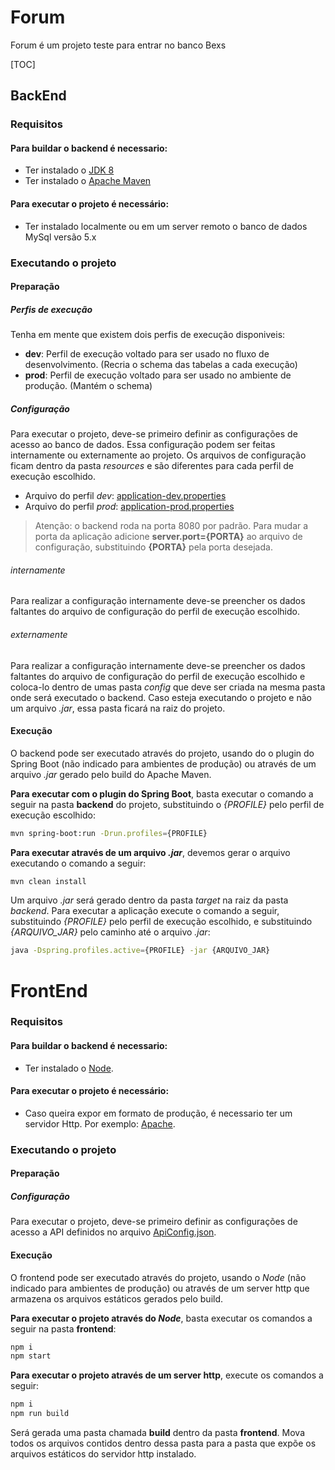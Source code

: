 # Forum

Forum é um projeto teste para entrar no banco Bexs

[TOC]

## BackEnd
### Requisitos
#### Para buildar o backend é necessario:
 - Ter instalado o [JDK 8](https://www.oracle.com/java/technologies/javase/javase-jdk8-downloads.html)
 - Ter instalado o [Apache Maven](https://maven.apache.org/)

#### Para executar o projeto é necessário:
 - Ter instalado localmente ou em um server remoto o banco de dados MySql versão 5.x

### Executando o projeto
#### Preparação
##### Perfis de execução
Tenha em mente que existem dois perfis de execução disponiveis:
 - **dev**: Perfil de execução voltado para ser usado no fluxo de desenvolvimento. (Recria o schema das tabelas a cada execução)
 - **prod**: Perfil de execução voltado para ser usado no ambiente de produção. (Mantém o schema)

##### Configuração
Para executar o projeto, deve-se primeiro definir as configurações de acesso ao banco de dados. 
Essa configuração podem ser feitas internamente ou externamente ao projeto. 
Os arquivos de configuração ficam dentro da pasta *resources* e são diferentes para cada perfil de execução escolhido.
 - Arquivo do perfil *dev*: [application-dev.properties](https://github.com/DanielHGimenez/teste-bexs/blob/master/backend/src/main/resources/application-dev.properties)
 - Arquivo do perfil *prod*: [application-prod.properties](https://github.com/DanielHGimenez/teste-bexs/blob/master/backend/src/main/resources/application-prod.properties)

> Atenção: o backend roda na porta 8080 por padrão. 
> Para mudar a porta da aplicação adicione **server.port={PORTA}** ao arquivo de configuração, 
> substituindo **{PORTA}** pela porta desejada.

###### internamente
Para realizar a configuração internamente deve-se preencher os dados faltantes do arquivo de configuração
do perfil de execução escolhido.

###### externamente
Para realizar a configuração internamente deve-se preencher os dados faltantes do arquivo de configuração
do perfil de execução escolhido e coloca-lo dentro de umas pasta *config* que deve ser criada na mesma 
pasta onde será executado o backend. Caso esteja executando o projeto e não um arquivo *.jar*, essa pasta
ficará na raiz do projeto.

#### Execução
O backend pode ser executado através do projeto, usando do o plugin do Spring Boot (não indicado para ambientes de produção)
ou através de um arquivo *.jar* gerado pelo build do Apache Maven.

**Para executar com o plugin do Spring Boot**, basta executar o comando a seguir na pasta **backend** do projeto, substituindo
o *{PROFILE}* pelo perfil de execução escolhido:
```sh
mvn spring-boot:run -Drun.profiles={PROFILE}
```

**Para executar através de um arquivo *.jar***, devemos gerar o arquivo executando o comando a seguir:
```sh
mvn clean install
```
Um arquivo *.jar* será gerado dentro da pasta *target* na raiz da pasta *backend*. Para executar a aplicação execute o comando a seguir,
substituindo *{PROFILE}* pelo perfil de execução escolhido, e substituindo *{ARQUIVO_JAR}* pelo caminho até o arquivo *.jar*:
```sh
java -Dspring.profiles.active={PROFILE} -jar {ARQUIVO_JAR}
```

# FrontEnd
### Requisitos
#### Para buildar o backend é necessario:
 - Ter instalado o [Node](https://nodejs.org/en/).

#### Para executar o projeto é necessário:
 - Caso queira expor em formato de produção, é necessario ter um servidor Http. Por exemplo: [Apache](https://httpd.apache.org/).

### Executando o projeto
#### Preparação
##### Configuração
Para executar o projeto, deve-se primeiro definir as configurações de acesso a API definidos no arquivo [ApiConfig.json](https://github.com/DanielHGimenez/teste-bexs/blob/master/frontend/src/main/config/ApiConfig.json). 

#### Execução
O frontend pode ser executado através do projeto, usando o *Node* (não indicado para ambientes de produção)
ou através de um server http que armazena os arquivos estáticos gerados pelo build.

**Para executar o projeto através do *Node***, basta executar os comandos a seguir na pasta **frontend**:
```sh
npm i
npm start
```

**Para executar o projeto através de um server http**, execute os comandos a seguir: 
```sh
npm i
npm run build
```
Será gerada uma pasta chamada **build** dentro da pasta **frontend**. Mova todos os arquivos contidos 
dentro dessa pasta para a pasta que expõe os arquivos estáticos do servidor http instalado.